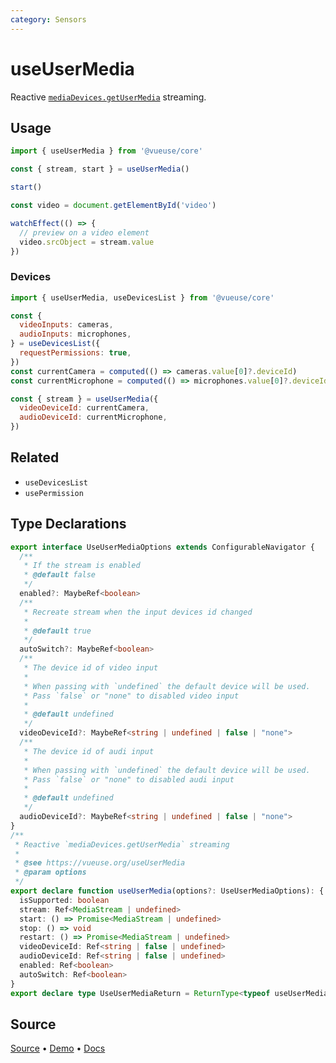 ```yaml
---
category: Sensors
---
```


# useUserMedia

Reactive [`mediaDevices.getUserMedia`](https://developer.mozilla.org/en-US/docs/Web/API/MediaDevices/getUserMedia) streaming.

## Usage

```js
import { useUserMedia } from '@vueuse/core'

const { stream, start } = useUserMedia()

start()
```

```ts
const video = document.getElementById('video')

watchEffect(() => {
  // preview on a video element
  video.srcObject = stream.value
})
```

### Devices

```js
import { useUserMedia, useDevicesList } from '@vueuse/core'

const {
  videoInputs: cameras,
  audioInputs: microphones,
} = useDevicesList({
  requestPermissions: true,
})
const currentCamera = computed(() => cameras.value[0]?.deviceId)
const currentMicrophone = computed(() => microphones.value[0]?.deviceId)

const { stream } = useUserMedia({
  videoDeviceId: currentCamera,
  audioDeviceId: currentMicrophone,
})
```

## Related

- `useDevicesList`
- `usePermission`

<!--FOOTER_STARTS-->
## Type Declarations

```typescript
export interface UseUserMediaOptions extends ConfigurableNavigator {
  /**
   * If the stream is enabled
   * @default false
   */
  enabled?: MaybeRef<boolean>
  /**
   * Recreate stream when the input devices id changed
   *
   * @default true
   */
  autoSwitch?: MaybeRef<boolean>
  /**
   * The device id of video input
   *
   * When passing with `undefined` the default device will be used.
   * Pass `false` or "none" to disabled video input
   *
   * @default undefined
   */
  videoDeviceId?: MaybeRef<string | undefined | false | "none">
  /**
   * The device id of audi input
   *
   * When passing with `undefined` the default device will be used.
   * Pass `false` or "none" to disabled audi input
   *
   * @default undefined
   */
  audioDeviceId?: MaybeRef<string | undefined | false | "none">
}
/**
 * Reactive `mediaDevices.getUserMedia` streaming
 *
 * @see https://vueuse.org/useUserMedia
 * @param options
 */
export declare function useUserMedia(options?: UseUserMediaOptions): {
  isSupported: boolean
  stream: Ref<MediaStream | undefined>
  start: () => Promise<MediaStream | undefined>
  stop: () => void
  restart: () => Promise<MediaStream | undefined>
  videoDeviceId: Ref<string | false | undefined>
  audioDeviceId: Ref<string | false | undefined>
  enabled: Ref<boolean>
  autoSwitch: Ref<boolean>
}
export declare type UseUserMediaReturn = ReturnType<typeof useUserMedia>
```

## Source

[Source](https://github.com/vueuse/vueuse/blob/main/packages/core/useUserMedia/index.ts) • [Demo](https://github.com/vueuse/vueuse/blob/main/packages/core/useUserMedia/demo.vue) • [Docs](https://github.com/vueuse/vueuse/blob/main/packages/core/useUserMedia/index.md)


<!--FOOTER_ENDS-->
